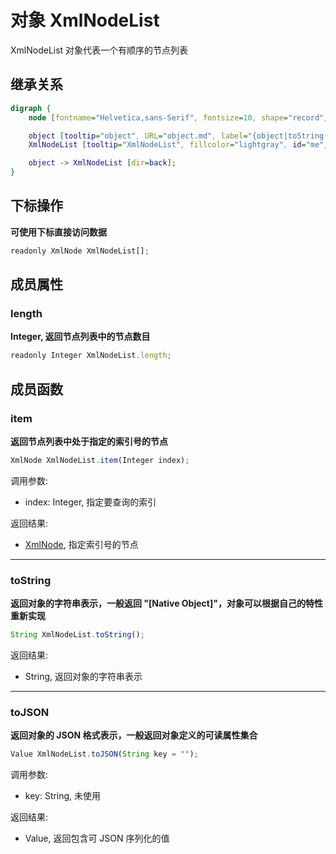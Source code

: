 # 对象 XmlNodeList
XmlNodeList 对象代表一个有顺序的节点列表

## 继承关系
```dot
digraph {
    node [fontname="Helvetica,sans-Serif", fontsize=10, shape="record", style="filled", fillcolor="white"];

    object [tooltip="object", URL="object.md", label="{object|toString()\ltoJSON()\l}"];
    XmlNodeList [tooltip="XmlNodeList", fillcolor="lightgray", id="me", label="{XmlNodeList|operator[]\l|length\l|item()\l}"];

    object -> XmlNodeList [dir=back];
}
```

## 下标操作
        
**可使用下标直接访问数据**

```JavaScript
readonly XmlNode XmlNodeList[];
```

## 成员属性
        
### length
**Integer, 返回节点列表中的节点数目**

```JavaScript
readonly Integer XmlNodeList.length;
```

## 成员函数
        
### item
**返回节点列表中处于指定的索引号的节点**

```JavaScript
XmlNode XmlNodeList.item(Integer index);
```

调用参数:
* index: Integer, 指定要查询的索引

返回结果:
* [XmlNode](XmlNode.md), 指定索引号的节点

--------------------------
### toString
**返回对象的字符串表示，一般返回 "[Native Object]"，对象可以根据自己的特性重新实现**

```JavaScript
String XmlNodeList.toString();
```

返回结果:
* String, 返回对象的字符串表示

--------------------------
### toJSON
**返回对象的 JSON 格式表示，一般返回对象定义的可读属性集合**

```JavaScript
Value XmlNodeList.toJSON(String key = "");
```

调用参数:
* key: String, 未使用

返回结果:
* Value, 返回包含可 JSON 序列化的值


